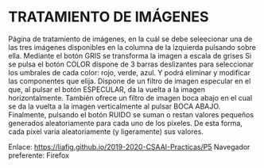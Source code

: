 # TRATAMIENTO DE IMÁGENES
Página de tratamiento de imágenes, en la cuál se debe seleecionar una de las tres imágenes disponibles en la columna de la izquierda pulsando sobre ella.
Mediante el botón GRIS se transforma la imagen a escala de grises
Si se pulsa el botón COLOR dispone de 3 barras deslizantes para seleccionar los umbrales de cada color: rojo, verde, azul. Y podrá eliminar y modificar las componentes que elija.
Dispone de un filtro de imagen especular en el que, al pulsar el botón ESPECULAR, da la vuelta a la imagen horizontalmente.
También ofrece un filtro de imagen boca abajo en el cual se da la vuelta a la imagen verticalmente al pulsar BOCA ABAJO.
Finalmente, pulsando el botón RUIDO se suman o restan valores pequeños generados aleatoriamente para cada uno de los píxeles. De esta forma, cada pixel varía aleatoriamente (y ligeramente) sus valores.

Enlace: https://liafig.github.io/2019-2020-CSAAI-Practicas/P5
Navegador preferente: Firefox
